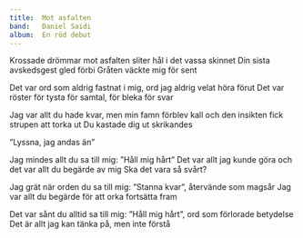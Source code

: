 ```yaml
---
title:  Mot asfalten
band:   Daniel Saidi
album:  En röd debut
---
```


Krossade drömmar mot asfalten
sliter hål i det vassa skinnet
Din sista avskedsgest gled förbi
Gråten väckte mig för sent

Det var ord som aldrig fastnat i mig,
ord jag aldrig velat höra förut
Det var röster för tysta för samtal,
för bleka för svar

Jag var allt du hade kvar,
men min famn förblev kall
och den insikten fick strupen att torka ut
Du kastade dig ut skrikandes

”Lyssna, jag andas än”

Jag mindes allt du sa till mig:
”Håll mig hårt”
Det var allt jag kunde göra
och det var allt du begärde av mig
Ska det vara så svårt?

Jag grät när orden du sa till mig:
”Stanna kvar”,
återvände som magsår
Jag var allt du begärde för att
orka fortsätta fram

Det var sånt du alltid sa till mig:
”Håll mig hårt”,
ord som förlorade betydelse
Det är allt jag kan tänka på,
men inte förstå